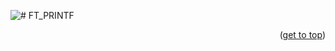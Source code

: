 ![# FT_PRINTF](https://github.com/mmiguelo/42_project_badges/blob/main/covers/cover-ft_printf.png)


<p align="right">(<a href="#readme-top">get to top</a>)</p>
